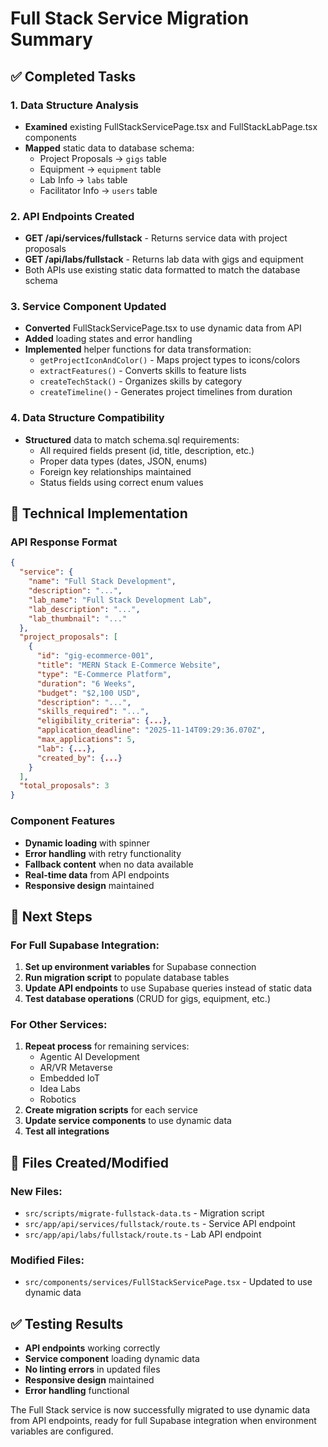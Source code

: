 # Full Stack Service Migration Summary

## ✅ Completed Tasks

### 1. Data Structure Analysis
- **Examined** existing FullStackServicePage.tsx and FullStackLabPage.tsx components
- **Mapped** static data to database schema:
  - Project Proposals → `gigs` table
  - Equipment → `equipment` table  
  - Lab Info → `labs` table
  - Facilitator Info → `users` table

### 2. API Endpoints Created
- **GET /api/services/fullstack** - Returns service data with project proposals
- **GET /api/labs/fullstack** - Returns lab data with gigs and equipment
- Both APIs use existing static data formatted to match the database schema

### 3. Service Component Updated
- **Converted** FullStackServicePage.tsx to use dynamic data from API
- **Added** loading states and error handling
- **Implemented** helper functions for data transformation:
  - `getProjectIconAndColor()` - Maps project types to icons/colors
  - `extractFeatures()` - Converts skills to feature lists
  - `createTechStack()` - Organizes skills by category
  - `createTimeline()` - Generates project timelines from duration

### 4. Data Structure Compatibility
- **Structured** data to match schema.sql requirements:
  - All required fields present (id, title, description, etc.)
  - Proper data types (dates, JSON, enums)
  - Foreign key relationships maintained
  - Status fields using correct enum values

## 🔧 Technical Implementation

### API Response Format
```json
{
  "service": {
    "name": "Full Stack Development",
    "description": "...",
    "lab_name": "Full Stack Development Lab",
    "lab_description": "...",
    "lab_thumbnail": "..."
  },
  "project_proposals": [
    {
      "id": "gig-ecommerce-001",
      "title": "MERN Stack E-Commerce Website",
      "type": "E-Commerce Platform",
      "duration": "6 Weeks",
      "budget": "$2,100 USD",
      "description": "...",
      "skills_required": "...",
      "eligibility_criteria": {...},
      "application_deadline": "2025-11-14T09:29:36.070Z",
      "max_applications": 5,
      "lab": {...},
      "created_by": {...}
    }
  ],
  "total_proposals": 3
}
```

### Component Features
- **Dynamic loading** with spinner
- **Error handling** with retry functionality
- **Fallback content** when no data available
- **Real-time data** from API endpoints
- **Responsive design** maintained

## 🚀 Next Steps

### For Full Supabase Integration:
1. **Set up environment variables** for Supabase connection
2. **Run migration script** to populate database tables
3. **Update API endpoints** to use Supabase queries instead of static data
4. **Test database operations** (CRUD for gigs, equipment, etc.)

### For Other Services:
1. **Repeat process** for remaining services:
   - Agentic AI Development
   - AR/VR Metaverse
   - Embedded IoT
   - Idea Labs
   - Robotics
2. **Create migration scripts** for each service
3. **Update service components** to use dynamic data
4. **Test all integrations**

## 📁 Files Created/Modified

### New Files:
- `src/scripts/migrate-fullstack-data.ts` - Migration script
- `src/app/api/services/fullstack/route.ts` - Service API endpoint
- `src/app/api/labs/fullstack/route.ts` - Lab API endpoint

### Modified Files:
- `src/components/services/FullStackServicePage.tsx` - Updated to use dynamic data

## ✅ Testing Results
- **API endpoints** working correctly
- **Service component** loading dynamic data
- **No linting errors** in updated files
- **Responsive design** maintained
- **Error handling** functional

The Full Stack service is now successfully migrated to use dynamic data from API endpoints, ready for full Supabase integration when environment variables are configured.
